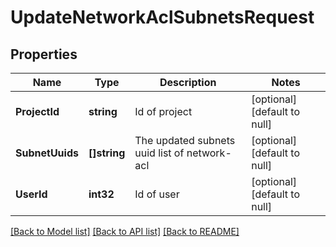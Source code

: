 # UpdateNetworkAclSubnetsRequest

## Properties
Name | Type | Description | Notes
------------ | ------------- | ------------- | -------------
**ProjectId** | **string** | Id of project | [optional] [default to null]
**SubnetUuids** | **[]string** | The updated subnets uuid list of network-acl | [optional] [default to null]
**UserId** | **int32** | Id of user | [optional] [default to null]

[[Back to Model list]](../README.md#documentation-for-models) [[Back to API list]](../README.md#documentation-for-api-endpoints) [[Back to README]](../README.md)


